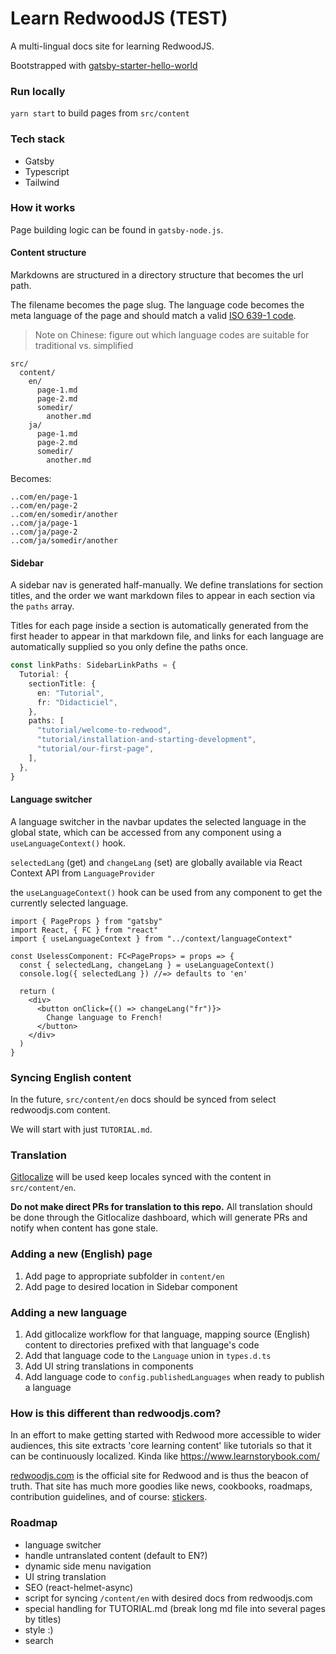 # Learn RedwoodJS (TEST)

A multi-lingual docs site for learning RedwoodJS.

Bootstrapped with [gatsby-starter-hello-world](https://github.com/gatsbyjs/gatsby-starter-hello-world)

### Run locally

`yarn start` to build pages from `src/content`

### Tech stack

- Gatsby
- Typescript
- Tailwind

### How it works

Page building logic can be found in `gatsby-node.js`.

#### Content structure

Markdowns are structured in a directory structure that becomes the url path.

The filename becomes the page slug. The language code becomes the meta language of the page and should match a valid [ISO 639-1 code](https://en.wikipedia.org/wiki/List_of_ISO_639-1_codes).

> Note on Chinese: figure out which language codes are suitable for traditional vs. simplified

```
src/
  content/
    en/
      page-1.md
      page-2.md
      somedir/
        another.md
    ja/
      page-1.md
      page-2.md
      somedir/
        another.md
```

Becomes:

```
..com/en/page-1
..com/en/page-2
..com/en/somedir/another
..com/ja/page-1
..com/ja/page-2
..com/ja/somedir/another
```

#### Sidebar

A sidebar nav is generated half-manually. We define translations for section titles, and the order we want markdown files to appear in each section via the `paths` array.

Titles for each page inside a section is automatically generated from the first header to appear in that markdown file, and links for each language are automatically supplied so you only define the paths once.

```ts
const linkPaths: SidebarLinkPaths = {
  Tutorial: {
    sectionTitle: {
      en: "Tutorial",
      fr: "Didacticiel",
    },
    paths: [
      "tutorial/welcome-to-redwood",
      "tutorial/installation-and-starting-development",
      "tutorial/our-first-page",
    ],
  },
}
```

#### Language switcher

A language switcher in the navbar updates the selected language in the global state, which can be accessed from any component using a `useLanguageContext()` hook.

`selectedLang` (get) and `changeLang` (set) are globally available via React Context API from `LanguageProvider`

the `useLanguageContext()` hook can be used from any component to get the currently selected language.

```tsx
import { PageProps } from "gatsby"
import React, { FC } from "react"
import { useLanguageContext } from "../context/languageContext"

const UselessComponent: FC<PageProps> = props => {
  const { selectedLang, changeLang } = useLanguageContext()
  console.log({ selectedLang }) //=> defaults to 'en'

  return (
    <div>
      <button onClick={() => changeLang("fr")}>
        Change language to French!
      </button>
    </div>
  )
}
```

### Syncing English content

In the future, `src/content/en` docs should be synced from select redwoodjs.com content.

We will start with just `TUTORIAL.md`.

### Translation

[Gitlocalize](https://gitlocalize.com/) will be used keep locales synced with the content in `src/content/en`.

**Do not make direct PRs for translation to this repo.** All translation should be done through the Gitlocalize dashboard, which will generate PRs and notify when content has gone stale.

### Adding a new (English) page

1. Add page to appropriate subfolder in `content/en`
2. Add page to desired location in Sidebar component

### Adding a new language

1. Add gitlocalize workflow for that language, mapping source (English) content to directories prefixed with that language's code
2. Add that language code to the `Language` union in `types.d.ts`
3. Add UI string translations in components
4. Add language code to `config.publishedLanguages` when ready to publish a language

### How is this different than redwoodjs.com?

In an effort to make getting started with Redwood more accessible to wider audiences, this site extracts 'core learning content' like tutorials so that it can be continuously localized. Kinda like https://www.learnstorybook.com/

[redwoodjs.com](https://redwoodjs.com/) is the official site for Redwood and is thus the beacon of truth. That site has much more goodies like news, cookbooks, roadmaps, contribution guidelines, and of course: [stickers](https://redwoodjs.com/stickers).

### Roadmap

- language switcher
- handle untranslated content (default to EN?)
- dynamic side menu navigation
- UI string translation
- SEO (react-helmet-async)
- script for syncing `/content/en` with desired docs from redwoodjs.com
- special handling for TUTORIAL.md (break long md file into several pages by titles)
- style :)
- search
